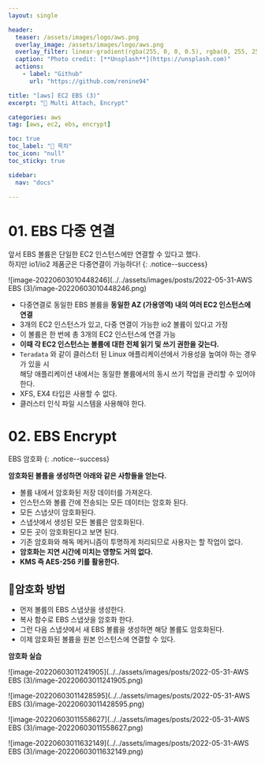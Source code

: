```yaml
---
layout: single

header:
  teaser: /assets/images/logo/aws.png
  overlay_image: /assets/images/logo/aws.png
  overlay_filter: linear-gradient(rgba(255, 0, 0, 0.5), rgba(0, 255, 255, 0.5))
  caption: "Photo credit: [**Unsplash**](https://unsplash.com)"
  actions:
    - label: "Github"
      url: "https://github.com/renine94"

title: "[aws] EC2 EBS (3)"
excerpt: "🚀 Multi Attach, Encrypt"

categories: aws
tag: [aws, ec2, ebs, encrypt]

toc: true
toc_label: "📕 목차"
toc_icon: "null"
toc_sticky: true

sidebar:
  nav: "docs"

---
```


# 01. EBS 다중 연결

앞서 EBS 볼륨은 단일한 EC2 인스턴스에만 연결할 수 있다고 했다.<br>하지만 io1/io2 제품군은 다중연결이 가능하다!
{: .notice--success}

![image-20220603010448246](../../assets/images/posts/2022-05-31-AWS EBS (3)/image-20220603010448246.png)

- 다중연결로 동일한 EBS 볼륨을 **동일한 AZ (가용영역) 내의 여러 EC2 인스턴스에 연결**
- 3개의 EC2 인스턴스가 있고, 다중 연결이 가능한 io2 볼륨이 있다고 가정
- 이 볼륨은 한 번에 총 3개의 EC2 인스턴스에 연결 가능
- **이때 각 EC2 인스턴스는 볼륨에 대한 전체 읽기 및 쓰기 권한을 갖는다.**
- `Teradata` 와 같이 클러스터 된 Linux 애플리케이션에서 가용성을 높여야 하는 경우가 있을 시<br>해당 애플리케이션 내에서는 동일한 볼륨에서의 동시 쓰기 작업을 관리할 수 있어야 한다.
- XFS, EX4 타입은 사용할 수 없다.
- 클러스터 인식 파일 시스템을 사용해야 한다.



# 02. EBS Encrypt

EBS 암호화
{: .notice--success}



**암호화된 볼륨을 생성하면 아래와 같은 사항들을 얻는다.**

- 볼륨 내에서 암호화된 저장 데이터를 가져온다.
- 인스턴스와 볼륨 간에 전송되는 모든 데이터는 암호화 된다.
- 모든 스냅샷이 암호화된다.
- 스냅샷에서 생성된 모든 볼륨은 암호화된다.
- 모든 곳이 암호화된다고 보면 된다.
- 기존 암호화와 해독 메커니즘이 투명하게 처리되므로 사용자는 할 작업이 없다.
- **암호화는 지연 시간에 미치는 영향도 거의 없다.**
- **KMS 즉 AES-256 키를 활용한다.**

## 🚀암호화 방법

- 먼저 볼륨의 EBS 스냅샷을 생성한다.
- 복사 함수로 EBS 스냅샷을 암호화 한다.
- 그런 다음 스냅샷에서 새 EBS 볼륨을 생성하면 해당 볼륨도 암호화된다.
- 이제 암호화된 볼륨을 원본 인스턴스에 연결할 수 있다.

**암호화 실습**

![image-20220603011241905](../../assets/images/posts/2022-05-31-AWS EBS (3)/image-20220603011241905.png)

![image-20220603011428595](../../assets/images/posts/2022-05-31-AWS EBS (3)/image-20220603011428595.png)

![image-20220603011558627](../../assets/images/posts/2022-05-31-AWS EBS (3)/image-20220603011558627.png)

![image-20220603011632149](../../assets/images/posts/2022-05-31-AWS EBS (3)/image-20220603011632149.png)
